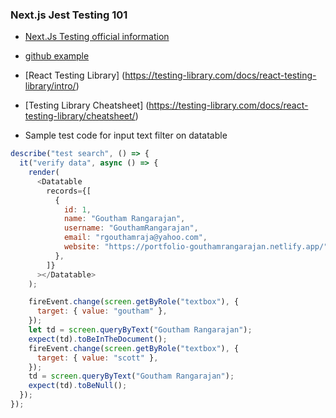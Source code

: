 ### Next.js Jest Testing 101

- [Next.Js Testing official information](https://nextjs.org/docs/testing)
- [github example](https://github.com/vercel/next.js/tree/canary/examples/with-jest)
- [React Testing Library] (https://testing-library.com/docs/react-testing-library/intro/)
- [Testing Library Cheatsheet] (https://testing-library.com/docs/react-testing-library/cheatsheet/)

- Sample test code for input text filter on datatable

```js
describe("test search", () => {
  it("verify data", async () => {
    render(
      <Datatable
        records={[
          {
            id: 1,
            name: "Goutham Rangarajan",
            username: "GouthamRangarajan",
            email: "rgouthamraja@yahoo.com",
            website: "https://portfolio-gouthamrangarajan.netlify.app/",
          },
        ]}
      ></Datatable>
    );

    fireEvent.change(screen.getByRole("textbox"), {
      target: { value: "goutham" },
    });
    let td = screen.queryByText("Goutham Rangarajan");
    expect(td).toBeInTheDocument();
    fireEvent.change(screen.getByRole("textbox"), {
      target: { value: "scott" },
    });
    td = screen.queryByText("Goutham Rangarajan");
    expect(td).toBeNull();
  });
});
```
